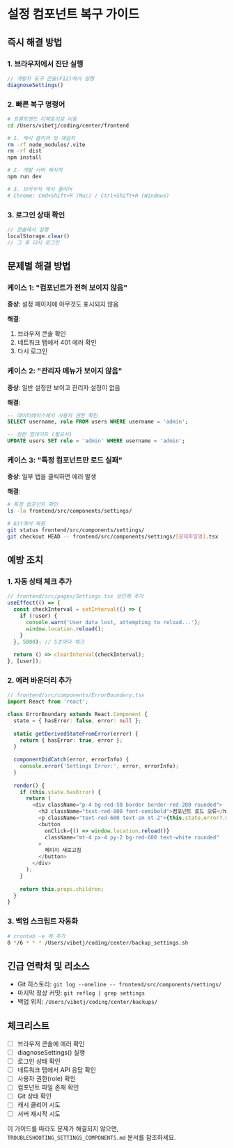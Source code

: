 # 설정 컴포넌트 복구 가이드

## 즉시 해결 방법

### 1. 브라우저에서 진단 실행
```javascript
// 개발자 도구 콘솔(F12)에서 실행
diagnoseSettings()
```

### 2. 빠른 복구 명령어
```bash
# 프론트엔드 디렉토리로 이동
cd /Users/vibetj/coding/center/frontend

# 1. 캐시 클리어 및 재설치
rm -rf node_modules/.vite
rm -rf dist
npm install

# 2. 개발 서버 재시작
npm run dev

# 3. 브라우저 캐시 클리어
# Chrome: Cmd+Shift+R (Mac) / Ctrl+Shift+R (Windows)
```

### 3. 로그인 상태 확인
```javascript
// 콘솔에서 실행
localStorage.clear()
// 그 후 다시 로그인
```

## 문제별 해결 방법

### 케이스 1: "컴포넌트가 전혀 보이지 않음"
**증상**: 설정 페이지에 아무것도 표시되지 않음

**해결**:
1. 브라우저 콘솔 확인
2. 네트워크 탭에서 401 에러 확인
3. 다시 로그인

### 케이스 2: "관리자 메뉴가 보이지 않음"
**증상**: 일반 설정만 보이고 관리자 설정이 없음

**해결**:
```sql
-- 데이터베이스에서 사용자 권한 확인
SELECT username, role FROM users WHERE username = 'admin';

-- 권한 업데이트 (필요시)
UPDATE users SET role = 'admin' WHERE username = 'admin';
```

### 케이스 3: "특정 컴포넌트만 로드 실패"
**증상**: 일부 탭을 클릭하면 에러 발생

**해결**:
```bash
# 특정 컴포넌트 확인
ls -la frontend/src/components/settings/

# Git에서 복원
git status frontend/src/components/settings/
git checkout HEAD -- frontend/src/components/settings/[문제파일명].tsx
```

## 예방 조치

### 1. 자동 상태 체크 추가
```typescript
// frontend/src/pages/Settings.tsx 상단에 추가
useEffect(() => {
  const checkInterval = setInterval(() => {
    if (!user) {
      console.warn('User data lost, attempting to reload...');
      window.location.reload();
    }
  }, 5000); // 5초마다 체크
  
  return () => clearInterval(checkInterval);
}, [user]);
```

### 2. 에러 바운더리 추가
```typescript
// frontend/src/components/ErrorBoundary.tsx
import React from 'react';

class ErrorBoundary extends React.Component {
  state = { hasError: false, error: null };
  
  static getDerivedStateFromError(error) {
    return { hasError: true, error };
  }
  
  componentDidCatch(error, errorInfo) {
    console.error('Settings Error:', error, errorInfo);
  }
  
  render() {
    if (this.state.hasError) {
      return (
        <div className="p-4 bg-red-50 border border-red-200 rounded">
          <h3 className="text-red-800 font-semibold">컴포넌트 로드 오류</h3>
          <p className="text-red-600 text-sm mt-2">{this.state.error?.message}</p>
          <button 
            onClick={() => window.location.reload()} 
            className="mt-4 px-4 py-2 bg-red-600 text-white rounded"
          >
            페이지 새로고침
          </button>
        </div>
      );
    }
    
    return this.props.children;
  }
}
```

### 3. 백업 스크립트 자동화
```bash
# crontab -e 에 추가
0 */6 * * * /Users/vibetj/coding/center/backup_settings.sh
```

## 긴급 연락처 및 리소스

- Git 히스토리: `git log --oneline -- frontend/src/components/settings/`
- 마지막 정상 커밋: `git reflog | grep settings`
- 백업 위치: `/Users/vibetj/coding/center/backups/`

## 체크리스트

- [ ] 브라우저 콘솔에 에러 확인
- [ ] diagnoseSettings() 실행
- [ ] 로그인 상태 확인
- [ ] 네트워크 탭에서 API 응답 확인
- [ ] 사용자 권한(role) 확인
- [ ] 컴포넌트 파일 존재 확인
- [ ] Git 상태 확인
- [ ] 캐시 클리어 시도
- [ ] 서버 재시작 시도

이 가이드를 따라도 문제가 해결되지 않으면, 
`TROUBLESHOOTING_SETTINGS_COMPONENTS.md` 문서를 참조하세요.